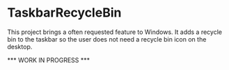 TaskbarRecycleBin
=================

This project brings a often requested feature to Windows. It adds a recycle bin to the taskbar 
so the user does not need a recycle bin icon on the desktop.


*** WORK IN PROGRESS ***
